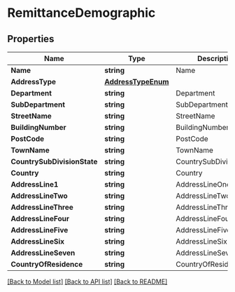 # RemittanceDemographic

## Properties
Name | Type | Description | Notes
------------ | ------------- | ------------- | -------------
**Name** | **string** | Name | [optional] 
**AddressType** | [**AddressTypeEnum**](AddressTypeEnum.md) |  | [optional] 
**Department** | **string** | Department | [optional] 
**SubDepartment** | **string** | SubDepartment | [optional] 
**StreetName** | **string** | StreetName | [optional] 
**BuildingNumber** | **string** | BuildingNumber | [optional] 
**PostCode** | **string** | PostCode | [optional] 
**TownName** | **string** | TownName | [optional] 
**CountrySubDivisionState** | **string** | CountrySubDivisionState | [optional] 
**Country** | **string** | Country | [optional] 
**AddressLine1** | **string** | AddressLineOne | [optional] 
**AddressLineTwo** | **string** | AddressLineTwo | [optional] 
**AddressLineThree** | **string** | AddressLineThree | [optional] 
**AddressLineFour** | **string** | AddressLineFour | [optional] 
**AddressLineFive** | **string** | AddressLineFive | [optional] 
**AddressLineSix** | **string** | AddressLineSix | [optional] 
**AddressLineSeven** | **string** | AddressLineSeven | [optional] 
**CountryOfResidence** | **string** | CountryOfResidence | [optional] 

[[Back to Model list]](../README.md#documentation-for-models) [[Back to API list]](../README.md#documentation-for-api-endpoints) [[Back to README]](../README.md)


